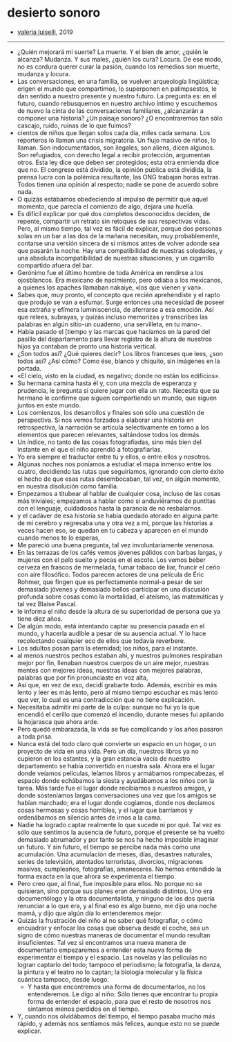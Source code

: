 # desierto sonoro

- [valeria luiselli](https://es.m.wikipedia.org/wiki/Desierto_sonoro), 2019

- ---

- ¿Quién mejorará mi suerte? La muerte. Y el bien de amor, ¿quién le alcanza? Mudanza. Y sus males, ¿quién los cura? Locura. De ese modo, no es cordura querer curar la pasión, cuando los remedios son muerte, mudanza y locura.
- Las conversaciones, en una familia, se vuelven arqueología lingüística; erigen el mundo que compartimos, lo superponen en palimpsestos, le dan sentido a nuestro presente y nuestro futuro. La pregunta es: en el futuro, cuando rebusquemos en nuestro archivo íntimo y escuchemos de nuevo la cinta de las conversaciones familiares, ¿alcanzarán a componer una historia? ¿Un paisaje sonoro? ¿O encontraremos tan sólo cascajo, ruido, ruinas de lo que fuimos?
- cientos de niños que llegan solos cada día, miles cada semana. Los reporteros lo llaman una crisis migratoria. Un flujo masivo de niños, lo llaman. Son indocumentados, son ilegales, son aliens, dicen algunos. Son refugiados, con derecho legal a recibir protección, argumentan otros. Esta ley dice que deben ser protegidos; esta otra enmienda dice que no. El congreso está dividido, la opinión pública está dividida, la prensa lucra con la polémica resultante, las ONG trabajan horas extras. Todos tienen una opinión al respecto; nadie se pone de acuerdo sobre nada.
- O quizás estábamos obedeciendo al impulso de permitir que aquel momento, que parecía el comienzo de algo, dejara una huella.
- Es difícil explicar por qué dos completos desconocidos deciden, de repente, compartir un retrato sin retoques de sus respectivas vidas. Pero, al mismo tiempo, tal vez es fácil de explicar, porque dos personas solas en un bar a las dos de la mañana necesitan, muy probablemente, contarse una versión sincera de sí mismos antes de volver adonde sea que pasarán la noche. Hay una compatibilidad de nuestras soledades, y una absoluta incompatibilidad de nuestras situaciones, y un cigarrillo compartido afuera del bar.
- Gerónimo fue el último hombre de toda América en rendirse a los ojosblancos. Era mexicano de nacimiento, pero odiaba a los mexicanos, a quienes los apaches llamaban nakaiye, «los que vienen y van».
- Sabes que, muy pronto, el concepto que recién aprehendiste y el rapto que produjo se van a esfumar. Surge entonces una necesidad de poseer esa extraña y efímera luminiscencia, de aferrarse a esa emoción. Así que relees, subrayas, y quizás incluso memorizas y transcribes las palabras en algún sitio-un cuaderno, una servilleta, en tu mano-.
- Había pasado el [tiempo y las marcas que hacíamos en la pared del pasillo del departamento para llevar registro de la altura de nuestros hijos ya contaban de pronto una historia vertical.
- ¿Son todos así? ¿Qué quieres decir? Los libros franceses que lees, ¿son todos así? ¿Así cómo? Como ése, blanco y chiquito, sin imágenes en la portada.
- «El cielo, visto en la ciudad, es negativo; donde no están los edificios».
- Su hermana camina hasta él y, con una mezcla de esperanza y prudencia, le pregunta si quiere jugar con ella un rato. Necesita que su hermano le confirme que siguen compartiendo un mundo, que siguen juntos en este mundo.
- Los comienzos, los desarrollos y finales son sólo una cuestión de perspectiva. Si nos vemos forzados a elaborar una historia en retrospectiva, la narración se articula selectivamente en torno a los elementos que parecen relevantes, saltándose todos los demás.
- Un índice, no tanto de las cosas fotografiadas, sino más bien del instante en el que el niño aprendió a fotografiarlas.
- Yo era siempre el traductor entre tú y ellos, o entre ellos y nosotros.
- Algunas noches nos poníamos a estudiar el mapa inmenso entre los cuatro, decidiendo las rutas que seguiríamos, ignorando con cierto éxito el hecho de que esas rutas desembocaban, tal vez, en algún momento, en nuestra disolución como familia.
- Empezamos a titubear al hablar de cualquier cosa, incluso de las cosas más triviales; empezamos a hablar como si anduviéramos de puntitas con el lenguaje, cuidadosos hasta la paranoia de no resbalarnos.
- y el cadáver de esa historia se había quedado atorado en alguna parte de mi cerebro y regresaba una y otra vez a mí, porque las historias a veces hacen eso, se quedan en tu cabeza y aparecen en el mundo cuando menos te lo esperas,
- Me pareció una buena pregunta, tal vez involuntariamente venenosa.
- En las terrazas de los cafés vemos jóvenes pálidos con barbas largas, y mujeres con el pelo suelto y pecas en el escote. Los vemos beber cerveza en frascos de mermelada, fumar tabaco de liar, fruncir el ceño con aire filosófico. Todos parecen actores de una película de Éric Rohmer, que fingen que es perfectamente normal-a pesar de ser demasiado jóvenes y demasiado bellos-participar en una discusión profunda sobre cosas como la mortalidad, el ateísmo, las matemáticas y tal vez Blaise Pascal.
- le informa el niño desde la altura de su superioridad de persona que ya tiene diez años.
- De algún modo, está intentando captar su presencia pasada en el mundo, y hacerla audible a pesar de su ausencia actual. Y lo hace recolectando cualquier eco de ellos que todavía reverbere.
- Los adultos posan para la eternidad; los niños, para el instante.
- al menos nuestros pechos estaban ahí, y nuestros pulmones respiraban mejor por fin, llenaban nuestros cuerpos de un aire mejor, nuestras mentes con mejores ideas, nuestras ideas con mejores palabras, palabras que por fin pronunciaste en voz alta,
- Así que, en vez de eso, decidí grabarte todo. Además, escribir es más lento y leer es más lento, pero al mismo tiempo escuchar es más lento que ver, lo cual es una contradicción que no tiene explicación.
- Necesitaba admitir mi parte de la culpa: aunque no fui yo la que encendió el cerillo que comenzó el incendio, durante meses fui apilando la hojarasca que ahora arde.
- Pero quedó embarazada, la vida se fue complicando y los años pasaron a toda prisa.
- Nunca está del todo claro qué convierte un espacio en un hogar, o un proyecto de vida en una vida. Pero un día, nuestros libros ya no cupieron en los estantes, y la gran estancia vacía de nuestro departamento se había convertido en nuestra sala. Ahora era el lugar donde veíamos películas, leíamos libros y armábamos rompecabezas, el espacio donde echábamos la siesta y ayudábamos a los niños con la tarea. Más tarde fue el lugar donde recibíamos a nuestros amigos, y donde sosteníamos largas conversaciones una vez que los amigos se habían marchado; era el lugar donde cogíamos, donde nos decíamos cosas hermosas y cosas horribles, y el lugar que barríamos y ordenábamos en silencio antes de irnos a la cama.
- Nadie ha logrado captar realmente lo que sucede ni por qué. Tal vez es sólo que sentimos la ausencia de futuro, porque el presente se ha vuelto demasiado abrumador y por tanto se nos ha hecho imposible imaginar un futuro. Y sin futuro, el tiempo se percibe nada más como una acumulación. Una acumulación de meses, días, desastres naturales, series de televisión, atentados terroristas, divorcios, migraciones masivas, cumpleaños, fotografías, amaneceres. No hemos entendido la forma exacta en la que ahora se experimenta el tiempo.
- Pero creo que, al final, fue imposible para ellos. No porque no se quisieran, sino porque sus planes eran demasiado distintos. Uno era documentólogo y la otra documentalista, y ninguno de los dos quería renunciar a lo que era, y al final eso es algo bueno, me dijo una noche mamá, y dijo que algún día lo entenderemos mejor.
- Quizás la frustración del niño al no saber qué fotografiar, o cómo encuadrar y enfocar las cosas que observa desde el coche, sea un signo de cómo nuestras maneras de documentar el mundo resultan insuficientes. Tal vez si encontramos una nueva manera de documentarlo empezaremos a entender esta nueva forma de experimentar el tiempo y el espacio. Las novelas y las películas no logran captarlo del todo; tampoco el periodismo; la fotografía, la danza, la pintura y el teatro no lo captan; la biología molecular y la física cuántica tampoco, desde luego.
    - Y hasta que encontremos una forma de documentarlos, no los entenderemos. Le digo al niño: Sólo tienes que encontrar tu propia forma de entender el espacio, para que el resto de nosotros nos sintamos menos perdidos en el tiempo.
- Y, cuando nos olvidábamos del tiempo, el tiempo pasaba mucho más rápido, y además nos sentíamos más felices, aunque esto no se puede explicar.